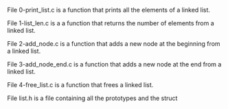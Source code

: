 File 0-print_list.c is a function that prints all the elements of a linked list.

File 1-list_len.c is a a function that returns the number of elements from a linked list.

File 2-add_node.c is a function that adds a new node at the beginning from a linked list.

File 3-add_node_end.c is a function that adds a new node at the end from a linked list.

File 4-free_list.c is a function that frees a linked list.

File list.h is a file containing all the prototypes and the struct
